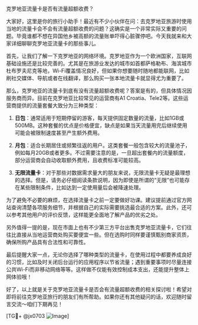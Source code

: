 克罗地亚流量卡是否有流量超额收费？

大家好，这里是你的旅行小助手！最近有不少小伙伴在问：去克罗地亚旅游时使用当地的流量卡会不会有流量超额收费的问题？这确实是一个非常实际又重要的问题。毕竟谁都不想在异国他乡被高额的流量账单吓得心脏骤停吧。今天我就来和大家详细聊聊克罗地亚流量卡的那些事儿。

首先，让我们了解一下克罗地亚的网络环境。克罗地亚作为一个欧洲国家，互联网基础设施还是比较完善的。尤其是在旅游业发达的城市如首都萨格勒布、海滨城市杜布罗夫尼克等地，Wi-Fi覆盖情况良好，但如果你想要随时随地都能联网，比如刷社交媒体、导航或者在线翻译，那么购买一张本地流量卡就显得尤为重要了。

那么，克罗地亚的流量卡到底有没有流量超额收费呢？答案是有的，但具体情况因服务商而异。目前在克罗地亚比较常见的运营商有A1 Croatia、Tele2等。这些运营商提供的流量套餐大致分为三种类型：

1. **日包**：通常适用于短期停留的游客，每天提供固定数量的流量，比如1GB或500MB。这种套餐的优点是价格便宜，缺点是如果当天流量用完后继续使用可能会被限制速度甚至产生额外费用。
   
2. **月包**：适合长期居住或频繁往返的用户。这类套餐一般包含较大的流量池子，例如每月20GB或者更多。不过需要注意的是，一旦超出套餐内的流量额度，部分运营商会自动收取额外费用，且收费标准可能较高。

3. **无限流量卡**：对于那些对数据需求量大的朋友来说，无限流量卡无疑是最理想的选择。但是，请务必仔细阅读条款说明，因为即使是所谓的“无限”也可能存在某些限制条件，比如达到一定使用量后会被降速处理。

为了避免不必要的麻烦，在选择流量卡之前一定要做好功课。建议提前通过官方网站查询清楚各项服务细节，并根据自己的实际需要挑选最合适的方案。此外，还可以参考其他用户的评价反馈，这样能更全面地了解产品的优劣之处。

另外值得一提的是，现在市面上也有不少第三方平台出售克罗地亚流量卡，它们往往比直接从当地运营商处购买要便宜一些。但在选购时同样要谨慎甄别商家资质，确保所购产品具有合法性和可靠性。

最后提醒大家一点，无论你选择了哪种类型的流量卡，在使用过程中都要养成良好的习惯，比如及时关闭后台运行的应用程序以节省流量；遇到重要事项时尽量连接公共Wi-Fi而非移动网络等等。这样做不仅能有效控制成本支出，还能提升整体上网体验哦！

好了，以上就是关于克罗地亚流量卡是否会有流量超额收费的相关探讨啦！希望对即将前往克罗地亚旅行的朋友们有所帮助。如果你还有其他疑问的话，欢迎随时留言交流～咱们下期再见！

[TG💪+ @jx0703 ![Image](https://github.com/user-attachments/assets/dbca1d08-cadb-493c-b0ec-ad6f7a83f270)]
